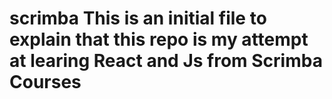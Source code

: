 # scrimba This is an initial file to explain that this repo is my attempt at learing React and Js from Scrimba Courses
